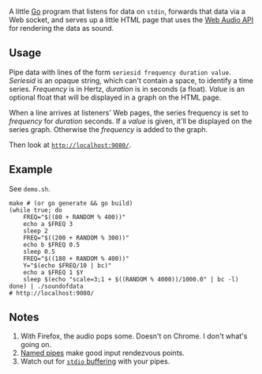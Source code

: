 A little [Go](https://golang.org/) program that listens for data on
`stdin`, forwards that data via a Web socket, and serves up a little
HTML page that uses the
[Web Audio API](https://www.w3.org/TR/webaudio/) for rendering the
data as sound.

## Usage

Pipe data with lines of the form `seriesid frequency duration value`.
_Seriesid_ is an opaque string, which can't contain a space, to
identify a time series.  _Frequency_ is in Hertz, _duration_ is in
seconds (a float).  _Value_ is an optional float that will be
displayed in a graph on the HTML page.

When a line arrives at listeners' Web pages, the series frequency is
set to _frequency_ for _duration_ seconds.  If a _value_ is given,
it'll be displayed on the series graph.  Otherwise the _frequency_ is
added to the graph.

Then look at [`http://localhost:9080/`](http://localhost:9080/).

## Example

See `demo.sh`.

```Shell
make # (or go generate && go build)
(while true; do 
	FREQ="$((80 + RANDOM % 400))"
	echo a $FREQ 3
	sleep 2
	FREQ="$((200 + RANDOM % 300))"
	echo b $FREQ 0.5
	sleep 0.5
	FREQ="$((180 + RANDOM % 400))"
	Y="$(echo $FREQ/10 | bc)"
	echo a $FREQ 1 $Y
	sleep $(echo "scale=3;1 + $((RANDOM % 4000))/1000.0" | bc -l)
done) | ./soundofdata
# http://localhost:9080/
```

## Notes

1. With Firefox, the audio pops some.  Doesn't on Chrome.  I don't
   what's going on.
2. [Named pipes](http://linux.die.net/man/3/mkfifo) make good input
   rendezvous points.
3. Watch out for
   [`stdio` buffering](http://www.pixelbeat.org/programming/stdio_buffering/)
   with your pipes.

